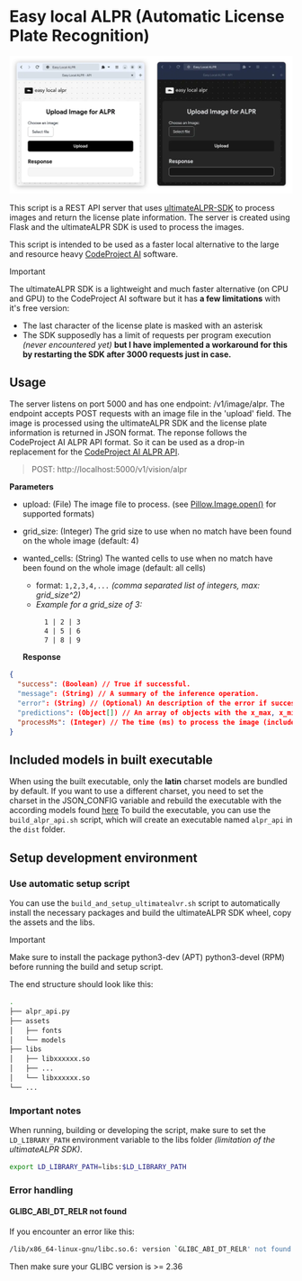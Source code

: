 # Easy local ALPR (Automatic License Plate Recognition)

![ALPR](preview-webui.webp)

This script is a REST API server that uses [ultimateALPR-SDK](https://github.com/DoubangoTelecom/ultimateALPR-SDK)  to process images and return the license plate
information. The server is created using Flask and the ultimateALPR SDK is used to process the images.

This script is intended to be used as a faster local alternative to the large and resource heavy [CodeProject AI](https://www.codeproject.com/AI/docs) software.
> [!IMPORTANT]
> The ultimateALPR SDK is a lightweight and much faster alternative (on CPU and GPU) to the CodeProject AI software but it has **a few limitations** with it's free version:
> - The last character of the license plate is masked with an asterisk
> - The SDK supposedly has a limit of requests per program execution *(never encountered yet)* **but I have implemented a workaround for this by restarting the SDK after 3000 requests just in case.**


## Usage
The server listens on port 5000 and has one endpoint: /v1/image/alpr. The endpoint accepts POST requests with an
image file in the 'upload' field. The image is processed using the ultimateALPR SDK and the license plate
information is returned in JSON format. The reponse follows the CodeProject AI ALPR API format. So it can be used
as a drop-in replacement for the [CodeProject AI ALPR API](https://www.codeproject.com/AI/docs/api/api_reference.html#license-plate-reader).

> POST: http://localhost:5000/v1/vision/alpr

**Parameters**
- upload: (File) The image file to process. (see [Pillow.Image.open()](https://pillow.readthedocs.io/en/stable/reference/Image.html#PIL.Image.open) for supported formats)
- grid_size: (Integer) The grid size to use when no match have been found on the whole image (default: 4)
- wanted_cells: (String) The wanted cells to use when no match have been found on the whole image (default: all cells)
    - format: ``1,2,3,4,...`` *(comma separated list of integers, max: grid_size^2)*
    - *Example for a grid_size of 3:*
      ```
        1 | 2 | 3
        4 | 5 | 6
        7 | 8 | 9
      ```
      

  **Response**
```json
{
  "success": (Boolean) // True if successful.
  "message": (String) // A summary of the inference operation.
  "error": (String) // (Optional) An description of the error if success was false.
  "predictions": (Object[]) // An array of objects with the x_max, x_min, max, y_min bounds of the plate, label, the plate chars and confidence.
  "processMs": (Integer) // The time (ms) to process the image (includes inference and image manipulation operations).
}
```


## Included models in built executable
When using the built executable, only the **latin** charset models are bundled by default. If you want to use a different 
charset, you need to set the charset in the JSON_CONFIG variable and rebuild the executable with the according
models found [here](https://github.com/DoubangoTelecom/ultimateALPR-SDK/tree/master/assets)
To build the executable, you can use the ``build_alpr_api.sh`` script, which will create an executable named ``alpr_api`` in
the ``dist`` folder.

## Setup development environment

### Use automatic setup script
You can use the ``build_and_setup_ultimatealvr.sh`` script to automatically install the necessary packages and build the ultimateALPR SDK wheel, copy the assets and the libs.
> [!IMPORTANT]
> Make sure to install the package python3-dev (APT) python3-devel (RPM) before running the build and setup script.

The end structure should look like this:
```bash
.
├── alpr_api.py
├── assets
│   ├── fonts
│   └── models
├── libs
│   ├── libxxxxxx.so
│   ├── ...
│   └── libxxxxxx.so
└── ...
```

### Important notes
When running, building or developing the script, make sure to set the ``LD_LIBRARY_PATH`` environment variable to the libs folder
*(limitation of the ultimateALPR SDK)*.
```bash
export LD_LIBRARY_PATH=libs:$LD_LIBRARY_PATH
```

### Error handling
#### GLIBC_ABI_DT_RELR not found
If you encounter an error like this:
```bash
/lib/x86_64-linux-gnu/libc.so.6: version `GLIBC_ABI_DT_RELR' not found
```
Then make sure your GLIBC version is >= 2.36
